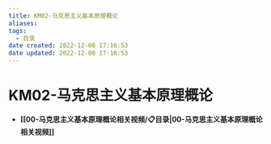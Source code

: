 ```yaml
---
title: KM02-马克思主义基本原理概论
aliases:
tags:
  - 目录
date created: 2022-12-08 17:16:53
date updated: 2022-12-08 17:16:53
---
```


# KM02-马克思主义基本原理概论

- **[[00-马克思主义基本原理概论相关视频/📋目录|00-马克思主义基本原理概论相关视频]]**
